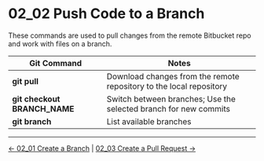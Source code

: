 # 02_02 Push Code to a Branch

These commands are used to pull changes from the remote Bitbucket repo and work with files on a branch.

|Git Command|Notes|
|-----------|-----|
|**git pull**|Download changes from the remote repository to the local repository|
|**git checkout BRANCH_NAME**|Switch between branches; Use the selected branch for new commits|
|**git branch**|List available branches|


<!-- FooterStart -->
---
[← 02_01 Create a Branch](../02_01_create_a_branch/README.md) | [02_03 Create a Pull Request →](../02_03_create_a_pull_request/README.md)
<!-- FooterEnd -->
